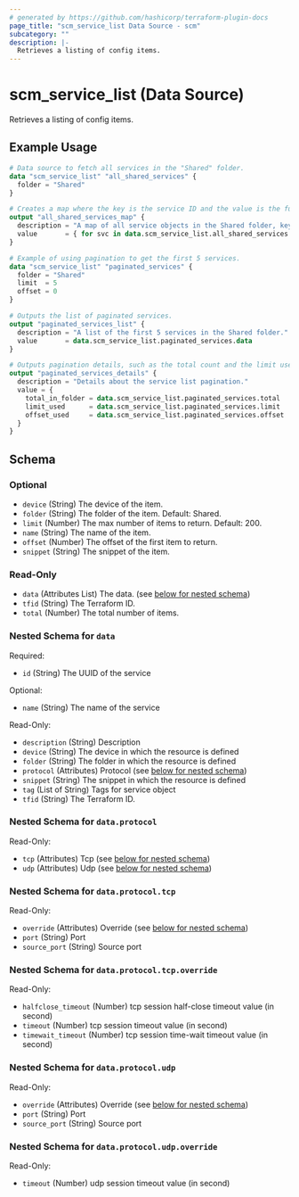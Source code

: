 ```yaml
---
# generated by https://github.com/hashicorp/terraform-plugin-docs
page_title: "scm_service_list Data Source - scm"
subcategory: ""
description: |-
  Retrieves a listing of config items.
---
```


# scm_service_list (Data Source)

Retrieves a listing of config items.

## Example Usage

```terraform
# Data source to fetch all services in the "Shared" folder.
data "scm_service_list" "all_shared_services" {
  folder = "Shared"
}

# Creates a map where the key is the service ID and the value is the full object.
output "all_shared_services_map" {
  description = "A map of all service objects in the Shared folder, keyed by ID."
  value       = { for svc in data.scm_service_list.all_shared_services.data : svc.name => svc }
}

# Example of using pagination to get the first 5 services.
data "scm_service_list" "paginated_services" {
  folder = "Shared"
  limit  = 5
  offset = 0
}

# Outputs the list of paginated services.
output "paginated_services_list" {
  description = "A list of the first 5 services in the Shared folder."
  value       = data.scm_service_list.paginated_services.data
}

# Outputs pagination details, such as the total count and the limit used.
output "paginated_services_details" {
  description = "Details about the service list pagination."
  value = {
    total_in_folder = data.scm_service_list.paginated_services.total
    limit_used      = data.scm_service_list.paginated_services.limit
    offset_used     = data.scm_service_list.paginated_services.offset
  }
}
```

<!-- schema generated by tfplugindocs -->
## Schema

### Optional

- `device` (String) The device of the item.
- `folder` (String) The folder of the item. Default: Shared.
- `limit` (Number) The max number of items to return. Default: 200.
- `name` (String) The name of the item.
- `offset` (Number) The offset of the first item to return.
- `snippet` (String) The snippet of the item.

### Read-Only

- `data` (Attributes List) The data. (see [below for nested schema](#nestedatt--data))
- `tfid` (String) The Terraform ID.
- `total` (Number) The total number of items.

<a id="nestedatt--data"></a>
### Nested Schema for `data`

Required:

- `id` (String) The UUID of the service

Optional:

- `name` (String) The name of the service

Read-Only:

- `description` (String) Description
- `device` (String) The device in which the resource is defined
- `folder` (String) The folder in which the resource is defined
- `protocol` (Attributes) Protocol (see [below for nested schema](#nestedatt--data--protocol))
- `snippet` (String) The snippet in which the resource is defined
- `tag` (List of String) Tags for service object
- `tfid` (String) The Terraform ID.

<a id="nestedatt--data--protocol"></a>
### Nested Schema for `data.protocol`

Read-Only:

- `tcp` (Attributes) Tcp (see [below for nested schema](#nestedatt--data--protocol--tcp))
- `udp` (Attributes) Udp (see [below for nested schema](#nestedatt--data--protocol--udp))

<a id="nestedatt--data--protocol--tcp"></a>
### Nested Schema for `data.protocol.tcp`

Read-Only:

- `override` (Attributes) Override (see [below for nested schema](#nestedatt--data--protocol--tcp--override))
- `port` (String) Port
- `source_port` (String) Source port

<a id="nestedatt--data--protocol--tcp--override"></a>
### Nested Schema for `data.protocol.tcp.override`

Read-Only:

- `halfclose_timeout` (Number) tcp session half-close timeout value (in second)
- `timeout` (Number) tcp session timeout value (in second)
- `timewait_timeout` (Number) tcp session time-wait timeout value (in second)



<a id="nestedatt--data--protocol--udp"></a>
### Nested Schema for `data.protocol.udp`

Read-Only:

- `override` (Attributes) Override (see [below for nested schema](#nestedatt--data--protocol--udp--override))
- `port` (String) Port
- `source_port` (String) Source port

<a id="nestedatt--data--protocol--udp--override"></a>
### Nested Schema for `data.protocol.udp.override`

Read-Only:

- `timeout` (Number) udp session timeout value (in second)

